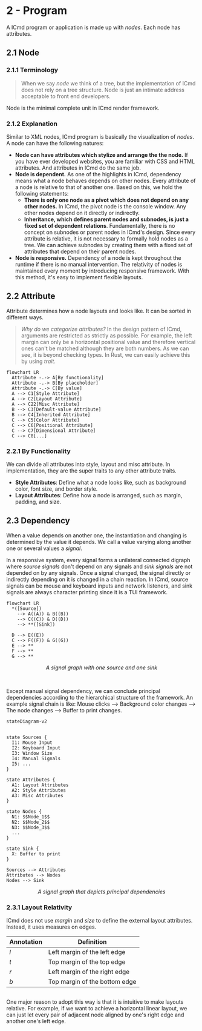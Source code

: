 # 2 - Program

A ICmd program or application is made up with _nodes_. Each node has attributes.

## 2.1 Node

### 2.1.1 Terminology
> When we say _node_ we think of a tree, but the implementation of ICmd does not rely on a tree structure. Node is just an intimate address acceptable to front end developers.

Node is the minimal complete unit in ICmd render framework.

### 2.1.2 Explanation
Similar to XML nodes, ICmd program is basically the visualization of _nodes_. A node can have the following natures:
- **Node can have attributes which stylize and arrange the the node.** If you have ever developed websites, you are familiar with CSS and HTML attributes. And attributes in ICmd do the same job.
- **Node is dependent.** As one of the highlights in ICmd, dependency means what a node behaves depends on other nodes. Every attribute of a node is relative to that of another one. Based on this, we hold the following statements:
    - **There is only one node as a pivot which does not depend on any other nodes.** In ICmd, the pivot node is the console window. Any other nodes depend on it directly or indirectly.
    - **Inheritance, which defines parent nodes and subnodes, is just a fixed set of dependent relations**. Fundamentally, there is no concept on subnodes or parent nodes in ICmd's design. Since every attribute is relative, it is not necessary to formally hold nodes as a tree. We can achieve subnodes by creating them with a fixed set of attributes that depend on their parent nodes.
- **Node is responsive.** Dependency of a node is kept throughout the runtime if there is no manual intervention. The relativity of nodes is maintained every moment by introducing responsive framework. With this method, it's easy to implement flexible layouts.

## 2.2 Attribute
Attribute determines how a node layouts and looks like. It can be sorted in different ways.

> *Why do we categorize attributes?* In the design pattern of ICmd, arguments are restricted as strictly as possible. For example, the left margin can only be a horizontal positional value and therefore vertical ones can't be matched although they are both numbers. As we can see, it is beyond checking types. In Rust, we can easily achieve this by using *trait*.
```mermaid
flowchart LR
  Attribute -.-> A[By functionality]
  Attribute -.-> B[By placeholder]
  Attribute -.-> C[By value]
  A --> C1[Style Attribute]
  A --> C2[Layout Attribute]
  A --> C22[Misc Attribute]
  B --> C3[Default-value Attribute]
  B --> C4[Inherited Attribute]
  C --> C5[Color Attribute]
  C --> C6[Positional Attribute]
  C --> C7[Dimensional Attribute]
  C --> C8[...]
```

### 2.2.1 By Functionality
We can divide all attributes into style, layout and misc attribute. In implementation, they are the super traits to any other attribute traits.
- **Style Attributes**: Define what a node looks like, such as background color, font size, and border style.
- **Layout Attributes**: Define how a node is arranged, such as margin, padding, and size.


## 2.3 Dependency

When a value depends on another one, the instantiation and changing is determined by the value it depends. We call a value varying along another one or several values a _signal_.

In a responsive system, every signal forms a unilateral connected digraph where _source signals_ don't depend on any signals and _sink signals_ are not depended on by any signals. Once a signal changed, the signal directly or indirectly depending on it is changed in a chain reaction. In ICmd, source signals can be mouse and keyboard inputs and network listeners, and sink signals are always character printing since it is a TUI framework.

```mermaid
flowchart LR
  *([Source]) 
    --> A((A)) & B((B))
    --> C((C)) & D((D))
    --> **([Sink])

  D --> E((E))
  C --> F((F)) & G((G))
  E --> **
  F --> **
  G --> **
```

<p align="center" width="100%">
<i> A signal graph with one source and one sink</i>
</p>

<br>

Except manual signal dependency, we can conclude principal dependencies according to the hierarchical structure of the framework. An example signal chain is like: Mouse clicks --> Background color changes --> The node changes --> Buffer to print changes.

```mermaid
stateDiagram-v2


state Sources {
  I1: Mouse Input
  I2: Keyboard Input
  I3: Window Size
  I4: Manual Signals 
  I5: ...
}

state Attributes {
  A1: Layout Attributes
  A2: Style Attributes
  A3: Misc Attributes
}

state Nodes {
  N1: $$Node_1$$
  N2: $$Node_2$$
  N3: $$Node_3$$
  ...
}

state Sink {
  X: Buffer to print
}

Sources --> Attributes
Attributes --> Nodes
Nodes --> Sink
```

<p align="center" width="100%">
<i> A signal graph that depicts principal dependencies</i>
</p>


### 2.3.1 Layout Relativity
ICmd does not use _margin_ and _size_ to define the external layout attributes. Instead, it uses measures on edges.

| Annotation  | Definition |
| ------------- | ------------- |
| $l$  | Left margin of the left edge  |
| $t$  | Top margin of the top edge  |
| $r$  | Left margin of the right edge  |
| $b$  | Top margin of the bottom edge  |

<picture>
  <source media="(prefers-color-scheme: dark)" srcset="assets/2.2.1_dark.png">
  <source media="(prefers-color-scheme: light)" srcset="assets/2.2.1_light.png">
  <img srcset="assets/2.2.1_dark.png">
</picture>

One major reason to adopt this way is that it is intuitive to make layouts relative. For example, if we want to achieve a horizontal linear layout, we can just let every pair of adjacent node aligned by one's right edge and another one's left edge.